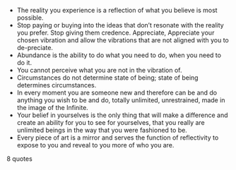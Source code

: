  - The reality you experience is a reflection of what you believe is most possible.
 - Stop paying or buying into the ideas that don’t resonate with the reality you prefer. Stop giving them credence. Appreciate, Appreciate your chosen vibration and allow the vibrations that are not aligned with you to de-preciate.
 - Abundance is the ability to do what you need to do, when you need to do it.
 - You cannot perceive what you are not in the vibration of.
 - Circumstances do not determine state of being; state of being determines circumstances.
 - In every moment you are someone new and therefore can be and do anything you wish to be and do, totally unlimited, unrestrained, made in the image of the Infinite.
 - Your belief in yourselves is the only thing that will make a difference and create an ability for you to see for yourselves, that you really are unlimited beings in the way that you were fashioned to be.
 - Every piece of art is a mirror and serves the function of reflectivity to expose to you and reveal to you more of who you are.

8 quotes